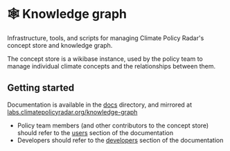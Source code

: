 # 🕸️ Knowledge graph

Infrastructure, tools, and scripts for managing Climate Policy Radar's concept store and knowledge graph.

The concept store is a wikibase instance, used by the policy team to manage individual climate concepts and the relationships between them.

## Getting started

Documentation is available in the [docs](docs) directory, and mirrored at [labs.climatepolicyradar.org/knowledge-graph](https://labs.climatepolicyradar.org/knowledge-graph)

- Policy team members (and other contributors to the concept store) should refer to the [users](https://labs.climatepolicyradar.org/knowledge-graph/docs/users) section of the documentation
- Developers should refer to the [developers](docs/developers/) section of the documentation
